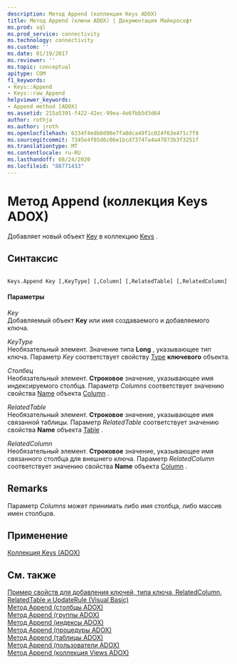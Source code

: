 ```yaml
---
description: Метод Append (коллекция Keys ADOX)
title: Метод Append (ключи ADOX) | Документация Майкрософт
ms.prod: sql
ms.prod_service: connectivity
ms.technology: connectivity
ms.custom: ''
ms.date: 01/19/2017
ms.reviewer: ''
ms.topic: conceptual
apitype: COM
f1_keywords:
- Keys::Append
- Keys::raw_Append
helpviewer_keywords:
- Append method [ADOX]
ms.assetid: 215a5391-f422-42ec-99ea-4e6fbb5d3d64
author: rothja
ms.author: jroth
ms.openlocfilehash: 6334f4edb0d98e7fa0dca49f1c024f63e471c7f8
ms.sourcegitcommit: 7345e4f05d6c06e1bcd73747a4a47873b3f3251f
ms.translationtype: MT
ms.contentlocale: ru-RU
ms.lasthandoff: 08/24/2020
ms.locfileid: "88771433"
---
```

# <a name="append-method-adox-keys"></a>Метод Append (коллекция Keys ADOX)
Добавляет новый объект [Key](./key-object-adox.md) в коллекцию [Keys](./keys-collection-adox.md) .  
  
## <a name="syntax"></a>Синтаксис  
  
```  
  
Keys.Append Key [,KeyType] [,Column] [,RelatedTable] [,RelatedColumn]  
```  
  
#### <a name="parameters"></a>Параметры  
 *Key*  
 Добавляемый объект **Key** или имя создаваемого и добавляемого ключа.  
  
 *KeyType*  
 Необязательный элемент. Значение типа **Long** , указывающее тип ключа. Параметр *Key* соответствует свойству [Type](./type-property-key-adox.md) **ключевого** объекта.  
  
 *Столбец*  
 Необязательный элемент. **Строковое** значение, указывающее имя индексируемого столбца. Параметр *Columns* соответствует значению свойства [Name](./name-property-adox.md) объекта [Column](./column-object-adox.md) .  
  
 *RelatedTable*  
 Необязательный элемент. **Строковое** значение, указывающее имя связанной таблицы. Параметр *RelatedTable* соответствует значению свойства **Name** объекта [Table](./table-object-adox.md) .  
  
 *RelatedColumn*  
 Необязательный элемент. **Строковое** значение, указывающее имя связанного столбца для внешнего ключа. Параметр *RelatedColumn* соответствует значению свойства **Name** объекта [Column](./column-object-adox.md) .  
  
## <a name="remarks"></a>Remarks  
 Параметр *Columns* может принимать либо имя столбца, либо массив имен столбцов.  
  
## <a name="applies-to"></a>Применение  
 [Коллекция Keys (ADOX)](./keys-collection-adox.md)  
  
## <a name="see-also"></a>См. также  
 [Пример свойств для добавления ключей, типа ключа, RelatedColumn, RelatedTable и UpdateRule (Visual Basic)](./keys-append-method-key-type-relatedcolumn-relatedtable-example-vb.md)   
 [Метод Append (столбцы ADOX)](./append-method-adox-columns.md)   
 [Метод Append (группы ADOX)](./append-method-adox-groups.md)   
 [Метод Append (индексы ADOX)](./append-method-adox-indexes.md)   
 [Метод Append (процедуры ADOX)](./append-method-adox-procedures.md)   
 [Метод Append (таблицы ADOX)](./append-method-adox-tables.md)   
 [Метод Append (пользователи ADOX)](./append-method-adox-users.md)   
 [Метод Append (коллекция Views ADOX)](./append-method-adox-views.md)